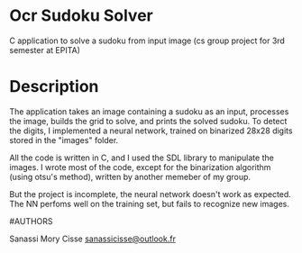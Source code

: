 # Ocr Sudoku Solver
C application to solve a sudoku from input image (cs group project for 3rd semester at EPITA)

# Description
The application takes an image containing a sudoku as an input, processes the image, builds the grid to solve, and prints the solved sudoku.
To detect the digits, I implemented a neural network, trained on binarized 28x28 digits stored in the "images" folder.

All the code is written in C, and I used the SDL library to manipulate the images. I wrote most of the code, except for the binarization algorithm (using otsu's method), written by another memeber of my group.

But the project is incomplete, the neural network doesn't work as expected. The NN perfoms well on the training set, but fails to recognize new images.


#AUTHORS

Sanassi Mory Cisse
sanassicisse@outlook.fr
